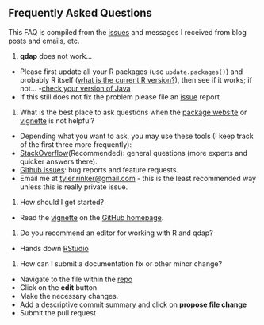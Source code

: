 ## Frequently Asked Questions

This FAQ is compiled from the [issues](https://github.com/trinker/qdap/issues) and messages I received from blog posts and emails, etc.

1. **qdap** does not work...
  - Please first update all your R packages (use `update.packages()`) and probably R itself ([what is the current R version?](http://cran.r-project.org/)), then see if it works; if not...
  -[check your version of Java](https://dl.dropboxusercontent.com/u/61803503/packages/qdap_vignette.html#java)
  - If this still does not fix the problem please file an [issue](https://github.com/trinker/qdap/issues) report
1. What is the best place to ask questions when the [package website](http://trinker.github.io/qdap/) or [vignette](https://dl.dropboxusercontent.com/u/61803503/packages/qdap_vignette.html) is not helpful?
  - Depending what you want to ask, you may use these tools (I keep track of the first three more frequently):
  - [StackOverflow](http://stackoverflow.com/questions/tagged/qdap)(Recommended): general questions (more experts and quicker answers there).
  - [Github issues](https://github.com/trinker/qdap/issues): bug reports and feature requests.
  - Email me at <a href="mailto:tyler.rinker@gmail.com" target="_blank">tyler.rinker@gmail.com</a> - this is the least recommended way unless this is really private issue.
1. How should I get started?
  - Read the [vignette](https://dl.dropboxusercontent.com/u/61803503/packages/qdap_vignette.html) on the [GitHub homepage](https://github.com/trinker/qdap).
1. Do you recommend an editor for working with R and qdap?
  - Hands down [RStudio](http://www.rstudio.com/ide/)
1. How can I submit a documentation fix or other minor change?
  - Navigate to the file within the [repo](https://github.com/trinker/qdap)
  - Click on the **edit** button
  - Make the necessary changes.
  - Add a descriptive commit summary and click on **propose file change**
  - Submit the pull request